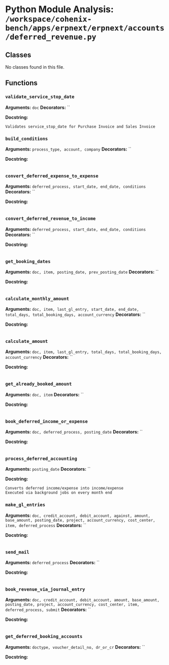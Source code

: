 # Python Module Analysis: `/workspace/cohenix-bench/apps/erpnext/erpnext/accounts/deferred_revenue.py`

## Classes

No classes found in this file.


## Functions

### `validate_service_stop_date`
**Arguments:** `doc`
**Decorators:** ``

**Docstring:**
```
Validates service_stop_date for Purchase Invoice and Sales Invoice
```
### `build_conditions`
**Arguments:** `process_type, account, company`
**Decorators:** ``

**Docstring:**
```

```
### `convert_deferred_expense_to_expense`
**Arguments:** `deferred_process, start_date, end_date, conditions`
**Decorators:** ``

**Docstring:**
```

```
### `convert_deferred_revenue_to_income`
**Arguments:** `deferred_process, start_date, end_date, conditions`
**Decorators:** ``

**Docstring:**
```

```
### `get_booking_dates`
**Arguments:** `doc, item, posting_date, prev_posting_date`
**Decorators:** ``

**Docstring:**
```

```
### `calculate_monthly_amount`
**Arguments:** `doc, item, last_gl_entry, start_date, end_date, total_days, total_booking_days, account_currency`
**Decorators:** ``

**Docstring:**
```

```
### `calculate_amount`
**Arguments:** `doc, item, last_gl_entry, total_days, total_booking_days, account_currency`
**Decorators:** ``

**Docstring:**
```

```
### `get_already_booked_amount`
**Arguments:** `doc, item`
**Decorators:** ``

**Docstring:**
```

```
### `book_deferred_income_or_expense`
**Arguments:** `doc, deferred_process, posting_date`
**Decorators:** ``

**Docstring:**
```

```
### `process_deferred_accounting`
**Arguments:** `posting_date`
**Decorators:** ``

**Docstring:**
```
Converts deferred income/expense into income/expense
Executed via background jobs on every month end
```
### `make_gl_entries`
**Arguments:** `doc, credit_account, debit_account, against, amount, base_amount, posting_date, project, account_currency, cost_center, item, deferred_process`
**Decorators:** ``

**Docstring:**
```

```
### `send_mail`
**Arguments:** `deferred_process`
**Decorators:** ``

**Docstring:**
```

```
### `book_revenue_via_journal_entry`
**Arguments:** `doc, credit_account, debit_account, amount, base_amount, posting_date, project, account_currency, cost_center, item, deferred_process, submit`
**Decorators:** ``

**Docstring:**
```

```
### `get_deferred_booking_accounts`
**Arguments:** `doctype, voucher_detail_no, dr_or_cr`
**Decorators:** ``

**Docstring:**
```

```

